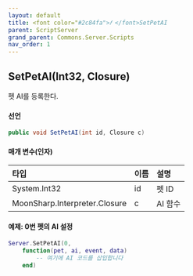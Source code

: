 ```yaml
---
layout: default
title: <font color="#2c84fa">𝑓 </font>SetPetAI
parent: ScriptServer
grand_parent: Commons.Server.Scripts
nav_order: 1
---
```


<!-- 아래로 편집 -->

## SetPetAI(Int32, Closure)
펫 AI를 등록한다.

#### 선언
```cs
public void SetPetAI(int id, Closure c)
```

#### 매개 변수(인자)

|타입|이름|설명|
|:-|:-|:-|
|System.Int32|id|펫 ID|
|MoonSharp.Interpreter.Closure|c|AI 함수|

#### 예제: 0번 펫의 AI 설정
```lua
Server.SetPetAI(0,
    function(pet, ai, event, data)
        -- 여기에 AI 코드를 삽입합니다
    end)
```